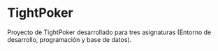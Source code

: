 # TightPoker
Proyecto de TightPoker desarrollado para tres asignaturas (Entorno de desarrollo, programación y base de datos).
